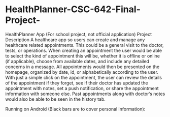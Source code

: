 # HealthPlanner-CSC-642-Final-Project-
HealthPlanner App (For school project, not official application)
Project Description
A healthcare app so users can create and manage any healthcare related appointments. This could be a general visit to the doctor, tests, or operations. When creating an appointment the user would be able to select the kind of appointment this will be, whether it is offline or online (if applicable), choose from available dates, and include any detailed concerns in a message. All appointments would then be presented on the homepage, organized by date, id, or alphabetically according to the user. With just a simple click on the appointment, the user can review the details of the appointment if they forget, see if their doctor has updated the appointment with notes, set a push notification, or share the appointment information with someone else. Past appointments along with doctor’s notes would also be able to be seen in the history tab.

Running on Android (Black bars are to cover personal information):
